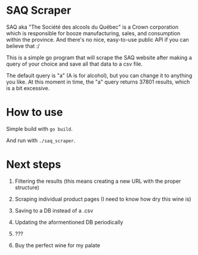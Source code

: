 

# SAQ Scraper

SAQ aka "The Société des alcools du Québec" is a Crown corporation which is responsible for booze manufacturing,
sales, and consumption within the province. And there's no nice, easy-to-use public API if you can believe that :/

This is a simple go program that will scrape the SAQ website after making a query of your choice and save all that
data to a csv file.

The default query is "a" (A is for alcohol), but you can change it to anything you like. At this moment in time, 
the "a" query returns 37801 results, which is a bit excessive. 


# How to use

Simple build with `go build`.

And run with `./saq_scraper`.



# Next steps

1. Filtering the results (this means creating a new URL with the proper structure)

2. Scraping individual product pages (I need to know how dry this wine is)

3. Saving to a DB instead of a .csv

4. Updating the aformentioned DB periodically

5. ???

6. Buy the perfect wine for my palate




